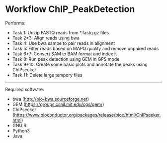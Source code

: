 Workflow ChIP_PeakDetection
==================================

Performs:
* Task 1: Unzip FASTQ reads from *.fastq.gz files
* Task 2+3: Align reads using bwa
* Task 4: Use bwa sampe to pair reads in alignment
* Task 5: Filter reads based on MAPQ quality and remove unpaired reads
* Task 6+7: Convert SAM to BAM format and index it
* Task 8: Run peak detection using GEM in GPS mode
* Task 9+10: Create some basic plots and annotate the peaks using ChIPseeker
* Task 11: Delete large tempory files

---

Required software:
* bwa (http://bio-bwa.sourceforge.net)
* GEM (https://groups.csail.mit.edu/cgs/gem/)
* ChIPseeker (https://www.bioconductor.org/packages/release/bioc/html/ChIPseeker.html)
* GNU R
* Python3
* Java

